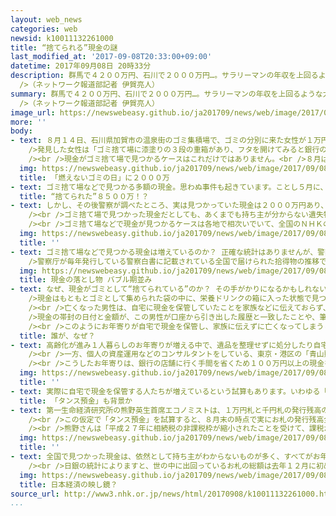 ```yaml
---
layout: web_news
categories: web
newsid: k10011132261000
title: “捨てられる”現金の謎
last_modified_at: '2017-09-08T20:33:00+09:00'
datetime: 2017年09月08日 20時33分
description: 群馬で４２００万円、石川で２０００万円…。サラリーマンの年収を上回るような大金ですが、いずれも「ゴミ捨て場」や「ゴミ処理場」で見つかった現金の額です。にわかには信じられないかもしれませんが、今、多額の現金が各地のゴミ捨て場などで、相次いで見つかっているのです。ことし、その額は少なくとも８５００万円にも上ります。なぜ多額の現金が”捨てられている”のでしょうか。<br
  />（ネットワーク報道部記者 伊賀亮人）
summary: 群馬で４２００万円、石川で２０００万円…。サラリーマンの年収を上回るような大金ですが、いずれも「ゴミ捨て場」や「ゴミ処理場」で見つかった現金の額です。にわかには信じられないかもしれませんが、今、多額の現金が各地のゴミ捨て場などで、相次いで見つかっているのです。ことし、その額は少なくとも８５００万円にも上ります。なぜ多額の現金が”捨てられている”のでしょうか。<br
  />（ネットワーク報道部記者 伊賀亮人）
image_url: https://newswebeasy.github.io/ja201709/news/web/image/2017/09/08/k10011132261000.jpg
more: ''
body:
- text: ８月１４日、石川県加賀市の温泉街のゴミ集積場で、ゴミの分別に来た女性が１万円札が入った重箱を見つけて警察に届け出ました。警察が調べたところ、現金はすべて１万円札でおよそ２０００万円ありました。<br
    />発見した女性は「ゴミ捨て場に漆塗りの３段の重箱があり、フタを開けてみると銀行の帯封が付いた現金があった」と話していました。<br /><br />この日は、月に２回ある燃えないゴミの回収日。近所の住民も「ゴミを出しに行ったら、近所の人からゴミ集積場に大金があると聞き、のぞいたら大金が見えて驚いた」と興奮した様子でした。警察では遺失物として持ち主を探しています。<br
    /><br />現金がゴミ捨て場で見つかるケースはこれだけではありません。<br />８月は宮崎県延岡市の清掃工場でも不燃物のゴミの中から現金２０１万円が見つかったほか、４月には、群馬県沼田市のゴミの収集運搬会社でゴミの分別作業中に現金４２５１万円が見つかりました。また、７月には三重県伊賀市のゴミ処理施設で、裁断されるなどした現金１００万円以上が見つかりました。
  img: https://newswebeasy.github.io/ja201709/news/web/image/2017/09/08/K10011132261_1709082025_1709082031_01_03.jpg
  title: 「燃えないゴミの日」に２０００万
- text: ゴミ捨て場などで見つかる多額の現金。思わぬ事件も起きています。ことし５月に、奈良県御所市で廃棄物処分場でゴミの分別作業中に現金１０００万円が見つかったと警察に通報がありました。
  title: “捨てられた”８５００万！？
- text: しかし、その後警察が調べたところ、実は見つかっていた現金は２０００万円あり、１０００万円分は処分場のパート従業員５人が山分けしていたことがわかったのです。警察は、パート従業員５人を窃盗の疑いで書類送検しました。<br
    /><br />ゴミ捨て場で見つかった現金だとしても、あくまでも持ち主が分からない遺失物。誤って捨てられた可能性があり、とってしまうと罪に問われるのは言うまでもありません。<br
    /><br />ゴミ捨て場などで現金が見つかるケースは各地で相次いでいて、全国のＮＨＫの放送局がニュースに取り上げたケースだけでも、ことしこれまでに５か所で合わせて８５００万円に上っています。
  img: https://newswebeasy.github.io/ja201709/news/web/image/2017/09/08/K10011132261_1709081843_1709081949_01_04.jpg
  title: ''
- text: ゴミ捨て場などで見つかる現金は増えているのか？ 正確な統計はありませんが、警察に落とし物として届けられている現金の額は、去年、バブル期並みに達しました。<br
    />警察庁が毎年発行している警察白書に記載されている全国で届けられた拾得物の推移で、拾得物のうち「通貨」については、この１０年間、増加傾向が続いています。去年は１７７億円と東日本大震災の津波で金庫などが流され、多額の現金が届けられた平成２３年を除けば、平成３年以来の多さとなっています。
  img: https://newswebeasy.github.io/ja201709/news/web/image/2017/09/08/K10011132261_1709081843_1709081949_01_05.jpg
  title: 現金の落とし物 バブル期並み
- text: なぜ、現金がゴミとして“捨てられている”のか？ その手がかりになるかもしれないケースがあります。見つかった現金の持ち主が判明したことがあるのです。４２５１万円の現金が、ゴミの収集運搬会社で見つかった群馬県沼田市のケースです。<br
    />現金はもともとゴミとして集められた袋の中に、栄養ドリンクの箱に入った状態で見つかっていました。実は、沼田市に住む高齢の男性が亡くなった後、自宅が取り壊された際に持ち込まれたゴミの１つだったのです。<br
    /><br />亡くなった男性は、自宅に現金を保管していたことを家族などに伝えておらず、自宅を取り壊した際にほかのゴミやがれきと一緒に誤って処分された可能性が高いことがわかりました。<br
    />現金の帯封の日付と金額が、この男性が口座から引き出した履歴と一致したことや、筆跡などから本人のものと確認され、警察から法定相続人の男性に現金は返還されました。<br
    /><br />このようにお年寄りが自宅で現金を保管し、家族に伝えずに亡くなってしまうということは珍しいことではないという話もあります。<br />１人暮らしのお年寄りなどが亡くなったときに、自宅に残された遺品を家族に代わって整理する、遺品整理の業者でつくる団体「家財整理相談窓口」によると、業者が遺品を整理する際、１００万円を超える多額の現金を見つけるケースは少なくないということです。
  title: 誰が、なぜ？
- text: 高齢化が進み１人暮らしのお年寄りが増える中で、遺品を整理せずに処分したり自宅を取り壊した場合に誤って廃棄されたりしているのではないかというのです。<br
    /><br />一方、個人の資産運用などのコンサルタントをしている、東京・港区の「青山財産ネットワークス」によると、７０代以上のお年寄りには通帳で口座から現金を引き落としている人が多いことが理由の１つではないかと話します。<br
    /><br />こうしたお年寄りは、銀行の店舗に行く手間を省くため１００万円以上の現金をまとめて引き出すことも多いそうで、足腰が弱くなった１人暮らしのお年寄りが、別居している家族に伝えない一方で、盗難などの被害に遭いにくいよう、気付きにくい場所に保管している可能性があるのではないかと指摘しています。
  img: https://newswebeasy.github.io/ja201709/news/web/image/2017/09/08/K10011132261_1709081842_1709081949_01_06.jpg
  title: ''
- text: 実際に自宅で現金を保管する人たちが増えているという試算もあります。いわゆる「タンス預金」です。
  title: 「タンス預金」も背景か
- text: 第一生命経済研究所の熊野英生首席エコノミストは、１万円札と千円札の発行残高の伸び率の違いに着目。決済のためにお札が使われているのであれば、１万円札も１千円札も残高の伸び率は大きく違わないはずが、実際には１万円札の伸び率が上回っており、その分は手元にため込まれている現金だと分析しています。<br
    /><br />この仮定で「タンス預金」を試算すると、８月末の時点で実にお札の発行残高全体の４割余りにあたる４４兆９５６３億円となり、去年の同じ時期と比べて３兆１３９４億円、割合にして７％増えているとしています。<br
    /><br />熊野さんは「平成２７年に相続税の非課税枠が縮小されたことを受けて、課税が強化されるのではないかという思惑から現金として持っておこうという人が増えていると見られる。また、日銀の大規模な金融緩和で超低金利となり、預金しておくインセンティブが減っている中で、将来的な財政不安から銀行に預けておくよりも、自分で動かせるよう保管しておきたいという人が増えているのではないか」と話しています。
  img: https://newswebeasy.github.io/ja201709/news/web/image/2017/09/08/K10011132261_1709081842_1709081949_01_07.jpg
  title: ''
- text: 全国で見つかった現金は、依然として持ち主がわからないものが多く、すべてがお年寄りのものだったのかどうかもわかりません。ただ、エコノミストの熊野さんは「ゴミとして見つかる現金は氷山の一角で、手元に保管している人はもっと多くいるはずだ。本来、経済活動に使われるお金が、個人も企業も将来不安を抱える中で手元にため込まれて流通していないという姿は、日本経済が抱える課題を象徴するような現象だ」と話しています。<br
    /><br />日銀の統計によりますと、世の中に出回っているお札の総額は去年１２月に初めて１００兆円を超えました。日銀の異次元緩和によって、今、大量のお金が世の中に供給されています。しかし、お金が銀行から貸し出され、消費に使われて世の中に出回るのではなく、手元に保管されて最終的に”ゴミ捨て場行き”になっているのであれば、まさにゆがんだ経済の「映し鏡」になっていると言えるかもしれません。
  img: https://newswebeasy.github.io/ja201709/news/web/image/2017/09/08/K10011132261_1709081843_1709081949_01_08.jpg
  title: 日本経済の映し鏡？
source_url: http://www3.nhk.or.jp/news/html/20170908/k10011132261000.html
...
```

